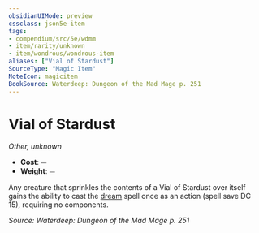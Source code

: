 ```yaml
---
obsidianUIMode: preview
cssclass: json5e-item
tags:
- compendium/src/5e/wdmm
- item/rarity/unknown
- item/wondrous/wondrous-item
aliases: ["Vial of Stardust"]
SourceType: "Magic Item"
NoteIcon: magicitem
BookSource: Waterdeep: Dungeon of the Mad Mage p. 251
---
```

# Vial of Stardust
*Other, unknown*  

- **Cost**: ⏤
- **Weight**: ⏤

Any creature that sprinkles the contents of a Vial of Stardust over itself gains the ability to cast the [dream](/2-Mechanics/CLI/spells/dream.md) spell once as an action (spell save DC 15), requiring no components.

*Source: Waterdeep: Dungeon of the Mad Mage p. 251*